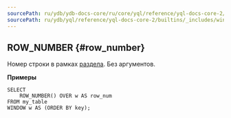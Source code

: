 ```yaml
---
sourcePath: ru/ydb/ydb-docs-core/ru/core/yql/reference/yql-docs-core-2/builtins/_includes/window/row_number.md
sourcePath: ru/ydb/yql/reference/yql-docs-core-2/builtins/_includes/window/row_number.md
---
```


## ROW_NUMBER {#row_number}

Номер строки в рамках [раздела](../../../syntax/window.md#partition). Без аргументов.

**Примеры**
``` yql
SELECT
    ROW_NUMBER() OVER w AS row_num
FROM my_table
WINDOW w AS (ORDER BY key);
```
